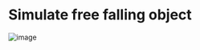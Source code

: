 # Simulate free falling object

![image](https://github.com/JamesBremner/so77862179/assets/2046227/03e8bc5f-4a27-4b08-a645-b3035984abd1)

